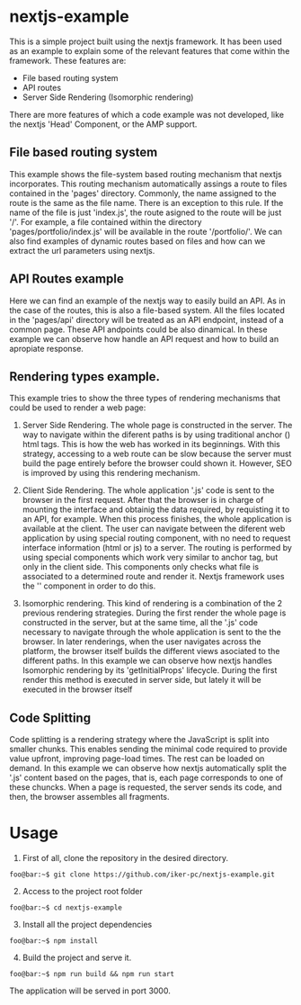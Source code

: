 # nextjs-example

This is a simple project built using the nextjs framework. It has been used as an example to explain some of the relevant features that come within the framework. These features are:
* File based routing system
* API routes
* Server Side Rendering (Isomorphic rendering)

There are more features of which a code example was not developed, like the nextjs 'Head' Component, or the AMP support.


File based routing system
-------------------------
This example shows the file-system based routing mechanism that nextjs incorporates. This routing mechanism automatically assings a route to files contained in the 'pages' directory. Commonly, the name assigned to the route is the same as the file name. There is an exception to this rule. If the name of the file is just 'index.js', the route asigned to the route will be just '/'. For example, a file contained within the directory 'pages/portfolio/index.js' will be available in the route '/portfolio/'. We can also find examples of dynamic routes based on files and how can we extract the url parameters using nextjs.


API Routes example
-------------------------
Here we can find an example of the nextjs way to easily build an API. As in the case of the routes, this is also a file-based system. All the files located in the 'pages/api' directory will be treated as an API endpoint, instead of a common page. These API andpoints could be also dinamical. In these example we can observe how handle an API request and how to build an apropiate response.



Rendering types example.
-------------------------
This example tries to show the three types of rendering mechanisms that could be used to render a web page:
1. Server Side Rendering. The whole page is constructed in the server. The way to navigate within the diferent paths is by using traditional anchor (<a>) html tags. This is how the web has worked in its beginnings. With this strategy, accessing to a web route can be slow because the server must build the page entirely before the browser could shown it. However, SEO is improved by using this rendering mechanism.

2. Client Side Rendering. The whole application '.js' code is sent to the browser in the first request. After that the browser is in charge of mounting the interface and obtainig the data required, by requisting it to an API, for example. When this process finishes, the whole application is available at the client. The user can navigate between the diferent web application by using special routing component, with no need to request interface information (html or js) to a server. The routing is performed by using special components which work very similar to anchor tag, but only in the client side. This components only checks what file is associated to a determined route and render it. Nextjs framework uses the '<Link>' component in order to do this.

3. Isomorphic rendering. This kind of rendering is a combination of the 2 previous rendering strategies. During the first render the whole page is constructed in the server, but at the same time, all the '.js' code necessary to navigate through the whole application is sent to the the browser. In later renderings, when the user navigates across the platform, the browser itself builds the different views asociated to the different paths. In this example we can observe how nextjs handles Isomorphic rendering by its 'getInitialProps' lifecycle. During the first render this method is executed in server side, but lately it will be executed in the browser itself


Code Splitting
-------------------------
Code splitting is a rendering strategy where the JavaScript is split into smaller chunks. This enables sending the minimal code required to provide value upfront, improving page-load times. The rest can be loaded on demand. In this example we can observe how nextjs automatically split the '.js' content based on the pages, that is, each page corresponds to one of these chuncks. When a page is requested, the server sends its code, and then, the browser assembles all fragments.


# Usage

1. First of all, clone the repository in the desired directory.
```console
foo@bar:~$ git clone https://github.com/iker-pc/nextjs-example.git
```

2. Access to the project root folder
```console
foo@bar:~$ cd nextjs-example
```

3. Install all the project dependencies
```console
foo@bar:~$ npm install
```

4. Build the project and serve it.
```console
foo@bar:~$ npm run build && npm run start
```

The application will be served in port 3000.




